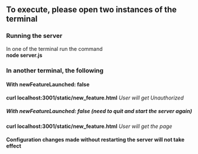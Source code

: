 
## To execute, please open two instances of the terminal

### Running the server
In one of the terminal run the command  
**node server.js**

### In another terminal, the following

#### With newFeatureLaunched: false
**curl localhost:3001/static/new_feature.html**
*User will get Unauthorized*

##### With newFeatureLaunched: false (need to quit and start the server again)
**curl localhost:3001/static/new_feature.html**
*User will get the page*

#### Configuration changes made without restarting the server will not take effect
